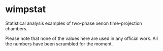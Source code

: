 # wimpstat
Statistical analysis examples of two-phase xenon time-projection chambers.

Please note that none of the values here are used in any official work.  All the numbers have been scrambled for the moment.
